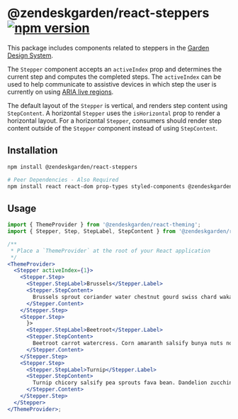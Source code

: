 # @zendeskgarden/react-steppers [![npm version](https://img.shields.io/npm/v/@zendeskgarden/react-steppers.svg?style=flat-square)](https://www.npmjs.com/package/@zendeskgarden/react-steppers)

This package includes components related to steppers in the
[Garden Design System](https://zendeskgarden.github.io/).

The `Stepper` component accepts an `activeIndex` prop and determines the current step and computes
the completed steps. The `activeIndex` can be used to help communicate to assistive devices in
which step the user is currently on using
[ARIA live regions](https://developer.mozilla.org/en-US/docs/Web/Accessibility/ARIA/ARIA_Live_Regions).

The default layout of the `Stepper` is vertical, and renders step content using `StepContent`.
A horizontal `Stepper` uses the `isHorizontal` prop to render a horizontal layout. For a horizontal
`Stepper`, consumers should render step content outside of the `Stepper` component instead of using
`StepContent`.

## Installation

```sh
npm install @zendeskgarden/react-steppers

# Peer Dependencies - Also Required
npm install react react-dom prop-types styled-components @zendeskgarden/react-theming
```

## Usage

```jsx static
import { ThemeProvider } from '@zendeskgarden/react-theming';
import { Stepper, Step, StepLabel, StepContent } from '@zendeskgarden/react-steppers';

/**
 * Place a `ThemeProvider` at the root of your React application
 */
<ThemeProvider>
  <Stepper activeIndex={1}>
    <Stepper.Step>
      <Stepper.StepLabel>Brussels</Stepper.Label>
      <Stepper.StepContent>
        Brussels sprout coriander water chestnut gourd swiss chard wakame kohlrabi radish artichoke.
      </Stepper.Content>
    </Stepper.Step>
    <Stepper.Step>
      }>
      <Stepper.StepLabel>Beetroot</Stepper.Label>
      <Stepper.StepContent>
        Beetroot carrot watercress. Corn amaranth salsify bunya nuts nori azuki bean turnip greens.
      </Stepper.Content>
    </Stepper.Step>
    <Stepper.Step>
      <Stepper.StepLabel>Turnip</Stepper.Label>
      <Stepper.StepContent>
        Turnip chicory salsify pea sprouts fava bean. Dandelion zucchini burdock yarrow chickpea.
      </Stepper.Content>
    </Stepper.Step>
  </Stepper>
</ThemeProvider>;
```
